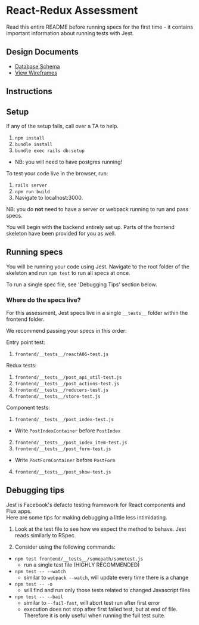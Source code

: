 # React-Redux Assessment

Read this entire README before running specs for the first time - it contains
important information about running tests with Jest.

## Design Documents
* [Database Schema][db_schema]
* [View Wireframes][views]

[db_schema]: ./docs/db_schema.md
[views]: ./docs/views.md

## Instructions

## Setup

If any of the setup fails, call over a TA to help.

1. `npm install`
2. `bundle install`
3. `bundle exec rails db:setup`
  - NB: you will need to have postgres running!

To test your code live in the browser, run:
1. `rails server`
2. `npm run build`
3. Navigate to localhost:3000.  

NB: you do **not** need to have a server or webpack running to run and pass specs.

You will begin with the backend entirely set up. Parts of the frontend skeleton
have been provided for you as well.

## Running specs

You will be running your code using Jest.  Navigate to the root folder of the
skeleton and run `npm test` to run all specs at once.  

To run a single spec file, see 'Debugging Tips' section below.

### Where do the specs live?

For this assessment, Jest specs live in a single `__tests__` folder within the
frontend folder.

We recommend passing your specs in this order:

Entry point test:

1. `frontend/__tests__/reactA06-test.js`

Redux tests:

1. `frontend/__tests__/post_api_util-test.js`
2. `frontend/__tests__/post_actions-test.js`
3. `frontend/__tests__/reducers-test.js`
4. `frontend/__tests__/store-test.js`

Component tests:

1. `frontend/__tests__/post_index-test.js`
  * Write `PostIndexContainer` before `PostIndex`
2. `frontend/__tests__/post_index_item-test.js`
3. `frontend/__tests__/post_form-test.js`
  * Write `PostFormContainer` before `PostForm`
4. `frontend/__tests__/post_show-test.js`

## Debugging tips

Jest is Facebook's defacto testing framework for React components and Flux apps.  
Here are some tips for making debugging a little less intimidating.

1. Look at the test file to see how we expect the method to behave.  Jest reads
  similarly to RSpec.  

2. Consider using the following commands:
  * `npm test frontend/__tests__/somepath/sometest.js`
    * run a single test file (HIGHLY RECOMMENDED)
  * `npm test -- --watch`
    * similar to `webpack --watch`, will update every time there is a change
  * `npm test -- -o`
    * will find and run only those tests related to changed Javascript files
  * `npm test -- --bail`
    * similar to `--fail-fast`, will abort test run after first error
    * execution does not stop after first failed test, but at end of file.  
    Therefore it is only useful when running the full test suite.
